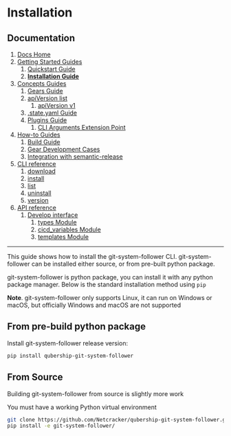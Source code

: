 # Installation
## Documentation
1. [Docs Home](../docs_home.md)
2. [Getting Started Guides](../getting_started.md)  
   1. [Quickstart Guide](quickstart.md)
   2. **[Installation Guide](installation.md)**
3. [Concepts Guides](../concepts.md)  
   1. [Gears Guide](../concepts/gears.md)
   2. [apiVersion list](../concepts/api_version_list.md)
      1. [apiVersion v1](../concepts/api_version_list/v1.md) 
   3. [.state.yaml Guide](../concepts/state.md)
   4. [Plugins Guide](../concepts/plugins.md)
      1. [CLI Arguments Extension Point](../concepts/plugins/cli_arguments.md)
4. [How-to Guides](../how_to.md)  
   1. [Build Guide](../how_to/build.md)
   2. [Gear Development Cases](../how_to/gear_development_cases.md)
   3. [Integration with semantic-release](../how_to/integration_with_semantic_release.md)
5. [CLI reference](../cli_reference.md) 
   1. [download](../cli_reference/download.md)
   2. [install](../cli_reference/install.md) 
   3. [list](../cli_reference/list.md)
   4. [uninstall](../cli_reference/uninstall.md)
   5. [version](../cli_reference/version.md)
6. [API reference](../api_reference.md)  
   1. [Develop interface](../api_reference/develop_interface.md)  
      1. [types Module](../api_reference/develop_interface/types.md)
      2. [cicd_variables Module](../api_reference/develop_interface/cicd_variables.md)
      3. [templates Module](../api_reference/develop_interface/templates.md)

---

This guide shows how to install the git-system-follower CLI. git-system-follower can be installed either source, or from pre-built python package.

git-system-follower is python package, you can install it with any python package manager. Below is the standard installation method using `pip`

**Note**. git-system-follower only supports Linux, it can run on Windows or macOS, but officially Windows and macOS are not supported

## From pre-build python package
Install git-system-follower release version:
```bash
pip install qubership-git-system-follower
```

## From Source
Building git-system-follower from source is slightly more work

You must have a working Python virtual environment
```bash
git clone https://github.com/Netcracker/qubership-git-system-follower.git
pip install -e git-system-follower/
```
